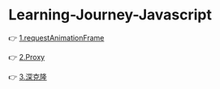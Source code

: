 # Learning-Journey-Javascript

👉 [1.requestAnimationFrame](https://github.com/piaoyidage/Learning-Journey-Javascript/tree/master/demo-01)

👉 [2.Proxy](https://github.com/piaoyidage/Learning-Journey-Javascript/tree/master/demo-02)

👉 [3.深克隆](https://github.com/piaoyidage/Learning-Journey-Javascript/tree/master/demo-03)
